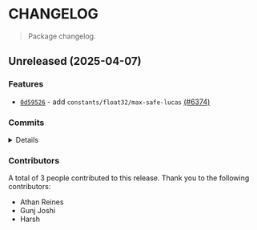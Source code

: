 # CHANGELOG

> Package changelog.

<section class="release" id="unreleased">

## Unreleased (2025-04-07)

<section class="features">

### Features

-   [`0d59526`](https://github.com/stdlib-js/stdlib/commit/0d59526ec7c6746cb57e7ffcab2f197769caafb6) - add `constants/float32/max-safe-lucas` [(#6374)](https://github.com/stdlib-js/stdlib/pull/6374)

</section>

<!-- /.features -->

<section class="commits">

### Commits

<details>

-   [`0d59526`](https://github.com/stdlib-js/stdlib/commit/0d59526ec7c6746cb57e7ffcab2f197769caafb6) - **feat:** add `constants/float32/max-safe-lucas` [(#6374)](https://github.com/stdlib-js/stdlib/pull/6374) _(by Harsh, Athan Reines, Gunj Joshi)_

</details>

</section>

<!-- /.commits -->

<section class="contributors">

### Contributors

A total of 3 people contributed to this release. Thank you to the following contributors:

-   Athan Reines
-   Gunj Joshi
-   Harsh

</section>

<!-- /.contributors -->

</section>

<!-- /.release -->

